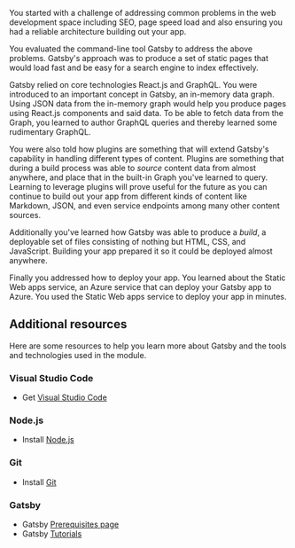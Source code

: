 You started with a challenge of addressing common problems in the web development space including SEO, page speed load and also ensuring you had a reliable architecture building out your app.

You evaluated the command-line tool Gatsby to address the above problems. Gatsby's approach was to produce a set of static pages that would load fast and be easy for a search engine to index effectively.

Gatsby relied on core technologies React.js and GraphQL. You were introduced to an important concept in Gatsby, an in-memory data graph. Using JSON data from the in-memory graph would help you produce pages using React.js components and said data. To be able to fetch data from the Graph, you learned to author GraphQL queries and thereby learned some rudimentary GraphQL.

You were also told how plugins are something that will extend Gatsby's capability in handling different types of content. Plugins are something that during a build process was able to *source* content data from almost anywhere, and place that in the built-in Graph you've learned to query. Learning to leverage plugins will prove useful for the future as you can continue to build out your app from different kinds of content like Markdown, JSON, and even service endpoints among many other content sources.

Additionally you've learned how Gatsby was able to produce a *build*, a deployable set of files consisting of nothing but HTML, CSS, and JavaScript. Building your app prepared it so it could be deployed almost anywhere.

Finally you addressed how to deploy your app. You learned about the Static Web apps service, an Azure service that can deploy your Gatsby app to Azure. You used the Static Web apps service to deploy your app in minutes.

## Additional resources

Here are some resources to help you learn more about Gatsby and the tools and technologies used in the module.

### Visual Studio Code

- Get [Visual Studio Code](https://code.visualstudio.com)

### Node.js

- Install [Node.js](https://nodejs.org/en/download/)

### Git

- Install [Git](https://git-scm.com/book/en/v2/Getting-Started-Installing-Git)

### Gatsby

- Gatsby [Prerequisites page](https://www.gatsbyjs.org/tutorial/part-zero/)
- Gatsby [Tutorials](https://www.gatsbyjs.org/tutorial/)
